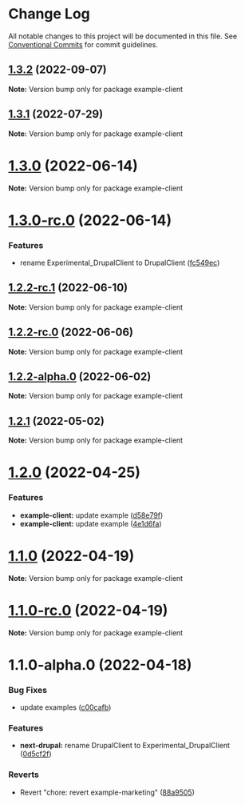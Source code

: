 # Change Log

All notable changes to this project will be documented in this file.
See [Conventional Commits](https://conventionalcommits.org) for commit guidelines.

## [1.3.2](https://github.com/chapter-three/next-drupal/compare/example-client@1.3.1...example-client@1.3.2) (2022-09-07)

**Note:** Version bump only for package example-client





## [1.3.1](https://github.com/chapter-three/next-drupal/compare/example-client@1.3.0...example-client@1.3.1) (2022-07-29)

**Note:** Version bump only for package example-client





# [1.3.0](https://github.com/chapter-three/next-drupal/compare/example-client@1.3.0-rc.0...example-client@1.3.0) (2022-06-14)

**Note:** Version bump only for package example-client





# [1.3.0-rc.0](https://github.com/chapter-three/next-drupal/compare/example-client@1.2.2-rc.1...example-client@1.3.0-rc.0) (2022-06-14)


### Features

* rename Experimental_DrupalClient to DrupalClient ([fc549ec](https://github.com/chapter-three/next-drupal/commit/fc549ecab94a5a1e67f38b4e951351365adbb1f5))





## [1.2.2-rc.1](https://github.com/chapter-three/next-drupal/compare/example-client@1.2.2-rc.0...example-client@1.2.2-rc.1) (2022-06-10)

**Note:** Version bump only for package example-client





## [1.2.2-rc.0](https://github.com/chapter-three/next-drupal/compare/example-client@1.2.2-alpha.0...example-client@1.2.2-rc.0) (2022-06-06)

**Note:** Version bump only for package example-client





## [1.2.2-alpha.0](https://github.com/chapter-three/next-drupal/compare/example-client@1.2.1...example-client@1.2.2-alpha.0) (2022-06-02)

**Note:** Version bump only for package example-client





## [1.2.1](https://github.com/chapter-three/next-drupal/compare/example-client@1.2.0...example-client@1.2.1) (2022-05-02)

**Note:** Version bump only for package example-client





# [1.2.0](https://github.com/chapter-three/next-drupal/compare/example-client@1.1.0...example-client@1.2.0) (2022-04-25)


### Features

* **example-client:** update example ([d58e79f](https://github.com/chapter-three/next-drupal/commit/d58e79f2b1f778d398e2cd6a4ecf0ea444ba276a))
* **example-client:** update example ([4e1d6fa](https://github.com/chapter-three/next-drupal/commit/4e1d6fa889ea137ae91ef730eab95602a73db862))





# [1.1.0](https://github.com/chapter-three/next-drupal/compare/example-client@1.1.0-rc.0...example-client@1.1.0) (2022-04-19)

**Note:** Version bump only for package example-client





# [1.1.0-rc.0](https://github.com/chapter-three/next-drupal/compare/example-client@1.1.0-alpha.0...example-client@1.1.0-rc.0) (2022-04-19)

**Note:** Version bump only for package example-client





# 1.1.0-alpha.0 (2022-04-18)


### Bug Fixes

* update examples ([c00cafb](https://github.com/chapter-three/next-drupal/commit/c00cafbf3c667265fd6f0478164808664f778433))


### Features

* **next-drupal:** rename DrupalClient to Experimental_DrupalClient ([0d5cf2f](https://github.com/chapter-three/next-drupal/commit/0d5cf2f44b503a2d8e61eee19146fd5b797356ab))


### Reverts

* Revert "chore: revert example-marketing" ([88a9505](https://github.com/chapter-three/next-drupal/commit/88a950508617e3e94a2b6504bb0ea95d7574c3b9))
